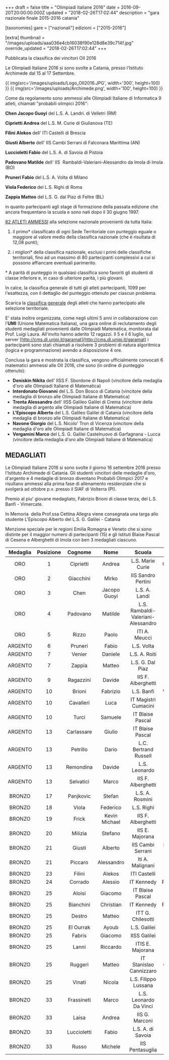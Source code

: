 +++
draft = false
title = "Olimpiadi italiane 2016"
date = 2016-09-20T20:00:00.000Z
updated = "2018-02-26T17:02:44"
description = "gara nazionale finale 2015-2016 catania"

[taxonomies]
gare = ["nazionali"]
edizioni = ["2015-2016"]

[extra]
thumbnail = "/images/uploads/aaa036e4cb16038f90e128d8e39c714f.jpg"
override_updated = "2018-02-26T17:02:44"
+++

Pubblicata la classifica dei vincitori OII 2016

Le Olimpiadi Italiane 2016 si sono svolte a Catania, presso l'Istituto Archimede dal 15 al 17 Settembre.

{{ img(src='/images/uploads/Logo_OII2016.JPG', width='300', height=100) }}
{{ img(src='/images/uploads/Archimede.png', width='100', height=100) }}

Come da regolamento sono ammessi alle Olimpiadi Italiane di Informatica 9 atleti, chiamati "probabili olimpici 2016":

**Chen Jacopo Guoyi** del L.S. A. Landri. di Velletri (RM)

**Ciprietti Andrea** del L.S. M. Curie di Giulianova (TE)

**Filini Alekos** dell' ITI Castelli di Brescia

**Giusti Alberto** dell' IIS Cambi Serrani di Falconara Marittima (AN)

**Luccioletti Fabio** del L.S. A. di Savoia di Pistoia

**Padovano Matilde** dell' IIS  Rambaldi-Valeriani-Alessandro da Imola di Imola (BO)

**Pruneri Fabio** del L.S. A. Volta di Milano

**Viola Federico** del L.S. Righi di Roma

**Zappia Matteo** del L.S. G. dal Piaz di Feltre (BL)

in quanto partecipanti agli stage di formazione della passata edizione che ancora frequentano la scuola e sono nati dopo il 30 giugno 1997.

[82 ATLETI AMMESSI](/results/Ammessi_Catania_OII_2016.xlsx) alla selezione nazionale provenienti da tutta Italia:

1. il primo\* classificato di ogni Sede Territoriale con punteggio eguale o maggiore al valore medio della classifica nazionale (che è risultata di 12,08 punti);

2. i migliori\* della classifica nazionale, esclusi i primi delle classifiche territoriali, fino ad un massimo di 80 partecipanti complessivi a cui si possono affiancare eventuali parimerito.

\* A parità di punteggio in qualsiasi classifica sono favoriti gli studenti di classe inferiore e, in caso di ulteriore parità, i più giovani.

In calce, la classifica generale di tutti gli atleti partecipanti, 1099 per l'esattezza, con il dettaglio del punteggio ottenuto per ciascun problema.

Scarica la [classifica generale](/results/Risultati_territoriali_2016_classifica_generale.xlsx) degli atleti che hanno partecipato alle selezione territoriale.

E' stata inoltre organizzata, come negli ultimi 5 anni in collaborazione con
l'**UMI** (Unione Matematica Italiana), una gara online di reclutamento degli
studenti medagliati provenienti dalle Olimpiadi Matematica, monitorata dal
Prof. Luigi Laura. All'invito hanno aderito 12 ragazzi. Il 5 e il 6 luglio, sul
server [http://cms.di.unipi.it/garamat](http://cms.di.unipi.it/garamat) i
partecipanti sono stati chiamati a risolvere 3 problemi di natura algoritmica
(logica e programmazione) avendo a disposizione 4 ore.

Conclusa la gara e mostrata la classifica, vengono ufficialmente convocati 6
matematici ammessi alle OII 2016, che sono (in ordine di punteggio ottenuto):

- **Deniskin Nikita** dell' IISS F. Sbordone di Napoli (vincitore della medaglia d'oro alle Olimpiadi Italiane di Matematica)
- **Interdonato Giovanni** del L.S. Don Bosco di Catania (vincitore della medaglia di bronzo alle Olimpiadi Italiane di Matematica)
- **Trenta Alessandro** dell' IISS Galileo Galilei di Crema (vincitore della medaglia di argento alle Olimpiadi Italiane di Matematica)
- **L'Episcopo Alberto** del L.S. Galileo Galilei di Catania (vincitore della medaglia di bronzo alle Olimpiadi Italiane di Matematica)
- **Navone Giorgio** del L.S. Nicolo' Tron di Vicenza (vincitore della medaglia d'oro alle Olimpiadi Italiane di Matematica)
- **Vergamini Marco** del L.S. G. Galilei Castelnuovo di Garfagnana - Lucca (vincitore della medaglia d'oro alle Olimpiadi Italiane di Matematica)


## MEDAGLIATI

Le Olimpiadi Italiane 2016 si sono svolte il giorno 16 settembre 2016 presso l'Istituto Archimede di Catania. Gli studenti vincitori delle medaglie d'oro, d'argento e 4 medaglie di bronzo diventano Probabili Olimpici 2017 e risultano ammessi alla prima fase di allenamento residenziale che si svolgerà ad ottobre p.v. presso il SIAF di Volterra (PI).

Premio al piu' giovane medagliato, Fabrizio Brioni di classe terza, del L.S. Banfi - Vimercate.

In Memoria  della Prof.ssa Cettina Allegra viene consegnata una targa allo studente L'Episcopo Alberto del L.S. G. Galilei - Catania

Menzione speciale per le regioni Emilia Romagna e Veneto che si sono distinte per il maggior numero di partecipanti (15) e gli Istituti Blaise Pascal di Cesena e Alberghetti di Imola con ben 3 medagliati ciascuno.

| **Medaglia** | **Posizione** | **Cognome** |   **Nome**    |             **Scuola**             |     **Comune**      | **Classe** |
| :----------: | :-----------: | :---------: | :-----------: | :--------------------------------: | :-----------------: | :--------: |
|     ORO      |       1       |  Ciprietti  |    Andrea     |          L.S. Marie Curie          |     Giulianova      |     IV     |
|     ORO      |       2       |  Giacchini  |     Mirko     |         IIS Sandro Pertini         |       Genzano       |     V      |
|     ORO      |       3       |    Chen     | Jacopo Guoyi  |           L.S. A. Landi            |      Velletri       |     V      |
|     ORO      |       4       |  Padovano   |    Matilde    | L.S. Rambaldi-Valeriani-Alessandro |        Imola        |     V      |
|     ORO      |       5       |    Rizzo    |     Paolo     |           ITI A. Meucci            |      Casarano       |     V      |
|   ARGENTO    |       6       |   Pruneri   |     Fabio     |             L.S. Volta             |       Milano        |     V      |
|   ARGENTO    |       7       |   Venier    |    Daniele    |           L.S. A. Roiti            |       Ferrara       |     V      |
|   ARGENTO    |       7       |   Zappia    |    Matteo     |          L.S. G. Dal Piaz          |        Feltre       |     V      |
|   ARGENTO    |       9       |  Ragazzini  |    Davide     |         IIS F. Alberghetti         |        Imola        |     V      |
|   ARGENTO    |      10       |   Brioni    |   Fabrizio    |             L.S. Banfi             |      Vimercate      |    III     |
|   ARGENTO    |      10       |  Cavalleri  |     Luca      |        IT Magistri Cumacini        |        Como         |     IV     |
|   ARGENTO    |      10       |    Turci    |    Samuele    |          IT Blaise Pascal          |       Cesena        |     V      |
|   ARGENTO    |      13       | Carlassare  |    Giulio     |          IT Blaise Pascal          |       Cesena        |     V      |
|   ARGENTO    |      13       |  Petrillo   |     Dario     |       L.C. Bertrand Russell        |        Roma         |     IV     |
|   ARGENTO    |      13       |  Remondina  |    Davide     |           L.S. Leonardo            |       Brescia       |     V      |
|   ARGENTO    |      13       |  Selvatici  |     Marco     |         IIS F. Alberghetti         |        Imola        |     V      |
|    BRONZO    |      17       |  Panjkovic  |    Stefan     |          L.S. A. Rosmini           |      Rovereto       |     V      |
|    BRONZO    |      18       |    Viola    |   Federico    |             L.S. Righi             |        Roma         |     IV     |
|    BRONZO    |      19       |    Frick    | Kevin Michael |         IIS F. Alberghetti         |        Imola        |     V      |
|    BRONZO    |      20       |   Milizia   |    Stefano    |          IIS E. Majorana           |      Brindisi       |    III     |
|    BRONZO    |      21       |   Giusti    |    Alberto    |         IIS Cambi Serrani          | Falconara Marittima |     V      |
|    BRONZO    |      21       |   Piccaro   |  Alessandro   |          Iti A. Malignani          |        Udine        |     IV     |
|    BRONZO    |      23       |   Filini    |    Alekos     |            ITI Castelli            |       Brescia       |     V      |
|    BRONZO    |      24       |   Corrado   |    Alessio    |             IT Kennedy             |      Pordenone      |     IV     |
|    BRONZO    |      25       |   Aloisi    |    Giacomo    |          IT Blaise Pascal          |       Cesena        |     V      |
|    BRONZO    |      25       |  Bianchini  |   Christian   |             IT Kennedy             |      Pordenone      |     V      |
|    BRONZO    |      25       |   Destro    |    Matteo     |         ITT G. Chilesotti          |       Thiene        |     V      |
|    BRONZO    |      25       |  El Ourrak  |     Ayoub     |            L.S. Galilei            |       Verona        |     V      |
|    BRONZO    |      25       |   Fabris    |    Giacomo    |            IISS Galilei            |       Bolzano       |     V      |
|    BRONZO    |      25       |    Lanni    |   Riccardo    |          ITIS E. Majorana          |       Cassino       |     V      |
|    BRONZO    |      25       |   Ruggeri   |    Matteo     |      IT Stanislao Cannizzaro       |     Colleferro      |     V      |
|    BRONZO    |      25       |   Vinati    |    Nicola     |        L.S. Filippo Lussana        |       Bergamo       |     IV     |
|    BRONZO    |      33       | Frassineti  |     Marco     |       L.S. Leonardo Da Vinci       |       Firenze       |     V      |
|    BRONZO    |      33       |    Laisa    |    Andrea     |           IIS G. Marconi           |       Dalmine       |     IV     |
|    BRONZO    |      33       | Luccioletti |     Fabio     |         L.S. A. di Savoia          |       Pistoia       |     IV     |
|    BRONZO    |      33       |    Russo    |    Michele    |          IIS Pentasuglia           |       Matera        |     V      |
